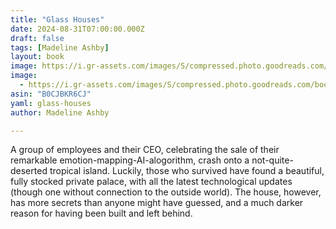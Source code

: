 ```yaml
---
title: "Glass Houses"
date: 2024-08-31T07:00:00.000Z
draft: false
tags: [Madeline Ashby]
layout: book
image: https://i.gr-assets.com/images/S/compressed.photo.goodreads.com/books/1699723770l/200117170._SX98_.jpg
image: 
  - https://i.gr-assets.com/images/S/compressed.photo.goodreads.com/books/1699723770l/200117170._SX98_.jpg
asin: "B0CJBKR6CJ"
yaml: glass-houses
author: Madeline Ashby

---
```


A group of employees and their CEO, celebrating the sale of their remarkable emotion\-mapping\-AI\-alogorithm, crash onto a not\-quite\-deserted tropical island. Luckily, those who survived have found a beautiful, fully stocked private palace, with all the latest technological updates (though one without connection to the outside world). The house, however, has more secrets than anyone might have guessed, and a much darker reason for having been built and left behind.